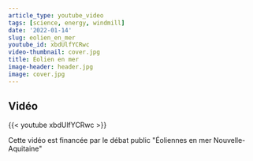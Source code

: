 ```yaml
---
article_type: youtube_video
tags: [science, energy, windmill]
date: '2022-01-14'
slug: eolien_en_mer
youtube_id: xbdUlfYCRwc
video-thumbnail: cover.jpg
title: Éolien en mer
image-header: header.jpg
image: cover.jpg
---
```


## Vidéo

{{< youtube xbdUlfYCRwc >}}

Cette vidéo est financée par le débat public "Éoliennes en mer Nouvelle-Aquitaine"
